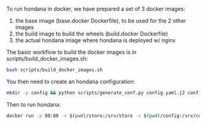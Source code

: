 To run hondana in docker, we have prepared a set of 3 docker images:

1. the base image (base.docker Dockerfile), to be used for the 2 other images
2. the build image to build the wheels (build.docker Dockerfile)
3. the actual hondana image where hondana is deployed w/ nginx

The basic workflow to build the docker images is in scripts/build_docker_images.sh:

  ``` bash
  bash scripts/build_docker_images.sh
  ```

You then need to create an hondana configuration:

  ``` bash
  mkdir -p config && python scripts/generate_conf.py config.yaml.j2 config/config.yaml
  ```

Then to run hondana:

  ``` bash
  docker run -p 80:80 -v $(pwd)/store:/srv/store -v $(pwd)/config:/srv/config deployment-run
  ```

